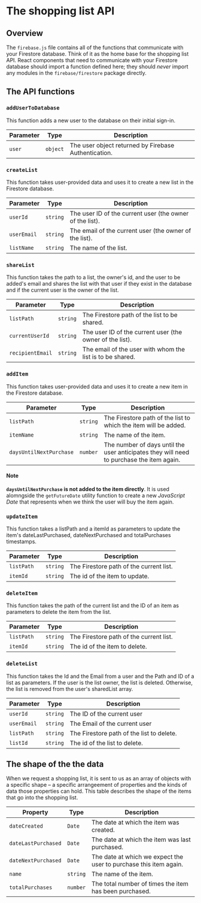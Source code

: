 # The shopping list API

## Overview

The `firebase.js` file contains all of the functions that communicate with your Firestore database. Think of it as the home base for the shopping list API. React components that need to communicate with your Firestore database should import a function defined here; they should _never_ import any modules in the `firebase/firestore` package directly.

## The API functions

### `addUserToDatabase`

This function adds a new user to the database on their initial sign-in.

| Parameter | Type     | Description                                          |
| --------- | -------- | ---------------------------------------------------- |
| `user`    | `object` | The user object returned by Firebase Authentication. |

### `createList`

This function takes user-provided data and uses it to create a new list in the Firestore database.

| Parameter   | Type     | Description                                              |
| ----------- | -------- | -------------------------------------------------------- |
| `userId`    | `string` | The user ID of the current user (the owner of the list). |
| `userEmail` | `string` | The email of the current user (the owner of the list).   |
| `listName`  | `string` | The name of the list.                                    |

### `shareList`

This function takes the path to a list, the owner's id, and the user to be added's email and shares the list with that user if they exist in the database and if the current user is the owner of the list.

| Parameter        | Type     | Description                                               |
| ---------------- | -------- | --------------------------------------------------------- |
| `listPath`       | `string` | The Firestore path of the list to be shared.              |
| `currentUserId`  | `string` | The user ID of the current user (the owner of the list).  |
| `recipientEmail` | `string` | The email of the user with whom the list is to be shared. |

### `addItem`

This function takes user-provided data and uses it to create a new item in the Firestore database.

| Parameter               | Type     | Description                                                                              |
| ----------------------- | -------- | ---------------------------------------------------------------------------------------- |
| `listPath`              | `string` | The Firestore path of the list to which the item will be added.                          |
| `itemName`              | `string` | The name of the item.                                                                    |
| `daysUntilNextPurchase` | `number` | The number of days until the user anticipates they will need to purchase the item again. |

#### Note

**`daysUntilNextPurchase` is not added to the item directly**. It is used alomngside the `getFutureDate` utility function to create a new _JavaScript Date_ that represents when we think the user will buy the item again.

### `updateItem`

This function takes a listPath and a itemId as parameters to update the item's dateLastPurchased, dateNextPurchased and totalPurchases timestamps.

| Parameter  | Type     | Description                             |
| ---------- | -------- | --------------------------------------- |
| `listPath` | `string` | The Firestore path of the current list. |
| `itemId`   | `string` | The id of the item to update.           |

### `deleteItem`

This function takes the path of the current list and the ID of an item as parameters to delete the item from the list.

| Parameter  | Type     | Description                             |
| ---------- | -------- | --------------------------------------- |
| `listPath` | `string` | The Firestore path of the current list. |
| `itemId`   | `string` | The id of the item to delete.           |

### `deleteList`

This function takes the Id and the Email from a user and the Path and ID of a list as parameters.
If the user is the list owner, the list is deleted. Otherwise, the list is removed from the user's sharedList array.

| Parameter   | Type     | Description                               |
| ----------- | -------- | ----------------------------------------- |
| `userId`    | `string` | The ID of the current user                |
| `userEmail` | `string` | The Email of the current user             |
| `listPath`  | `string` | The Firestore path of the list to delete. |
| `listId`    | `string` | The id of the list to delete.             |

## The shape of the the data

When we request a shopping list, it is sent to us as an array of objects with a specific shape – a specific arrangeement of properties and the kinds of data those properties can hold. This table describes the shape of the items that go into the shopping list.

| Property            | Type     | Description                                                       |
| ------------------- | -------- | ----------------------------------------------------------------- |
| `dateCreated`       | `Date`   | The date at which the item was created.                           |
| `dateLastPurchased` | `Date`   | The date at which the item was last purchased.                    |
| `dateNextPurchased` | `Date`   | The date at which we expect the user to purchase this item again. |
| `name`              | `string` | The name of the item.                                             |
| `totalPurchases`    | `number` | The total number of times the item has been purchased.            |
